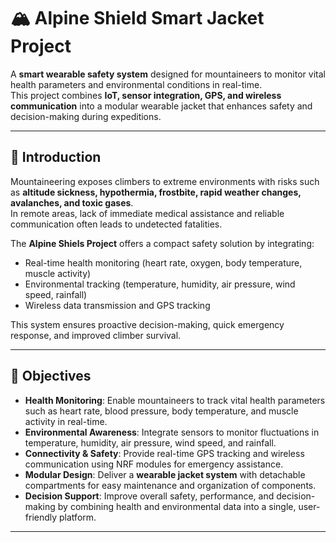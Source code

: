 # 🏔️ Alpine Shield Smart Jacket Project

A **smart wearable safety system** designed for mountaineers to monitor vital health parameters and environmental conditions in real-time.  
This project combines **IoT, sensor integration, GPS, and wireless communication** into a modular wearable jacket that enhances safety and decision-making during expeditions.  

---

## 📖 Introduction
Mountaineering exposes climbers to extreme environments with risks such as **altitude sickness, hypothermia, frostbite, rapid weather changes, avalanches, and toxic gases**.  
In remote areas, lack of immediate medical assistance and reliable communication often leads to undetected fatalities.  

The **Alpine Shiels Project** offers a compact safety solution by integrating:
- Real-time health monitoring (heart rate, oxygen, body temperature, muscle activity)  
- Environmental tracking (temperature, humidity, air pressure, wind speed, rainfall)  
- Wireless data transmission and GPS tracking  

This system ensures proactive decision-making, quick emergency response, and improved climber survival.  

---

## 🎯 Objectives
- **Health Monitoring**: Enable mountaineers to track vital health parameters such as heart rate, blood pressure, body temperature, and muscle activity in real-time.  
- **Environmental Awareness**: Integrate sensors to monitor fluctuations in temperature, humidity, air pressure, wind speed, and rainfall.  
- **Connectivity & Safety**: Provide real-time GPS tracking and wireless communication using NRF modules for emergency assistance.  
- **Modular Design**: Deliver a **wearable jacket system** with detachable compartments for easy maintenance and organization of components.  
- **Decision Support**: Improve overall safety, performance, and decision-making by combining health and environmental data into a single, user-friendly platform.  

---


